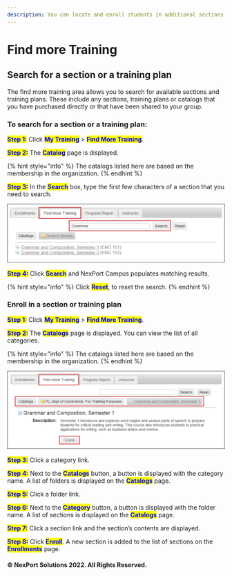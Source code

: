 ```yaml
---
description: You can locate and enroll students in additional sections and training plans.
---
```


# Find more Training

## Search for a section or a training plan <a href="#search" id="search"></a>

The find more training area allows you to search for available sections and training plans. These include any sections, training plans or catalogs that you have purchased directly or that have been shared to your group.

### **To search for a section or a training plan:**

<mark style="color:blue;">**Step 1:**</mark> Click <mark style="color:blue;"></mark> <mark style="color:blue;"></mark><mark style="color:blue;">**My Training**</mark> > <mark style="color:blue;">**Find More Training**</mark>.

<mark style="color:blue;">**Step 2:**</mark>  The <mark style="color:blue;">**Catalog**</mark> page is displayed.

{% hint style="info" %}
The catalogs listed here are based on the membership in the organization.
{% endhint %}

<mark style="color:blue;">**Step 3:**</mark>  In the <mark style="color:blue;">**Search**</mark> box, type the first few characters of a section that you need to search.

![](/.gitbook/assets/Training_Search_550x148.png)

<mark style="color:blue;">**Step 4:**</mark>  Click <mark style="color:blue;">**Search**</mark> and NexPort Campus populates matching results.

{% hint style="info" %}
Click <mark style="color:blue;">**Reset**</mark>, to reset the search.
{% endhint %}

### Enroll in a section or training plan <a href="#enroll" id="enroll"></a>

<mark style="color:blue;">**Step 1:**</mark>  Click <mark style="color:blue;">**My Training**</mark> > <mark style="color:blue;"></mark> <mark style="color:blue;"></mark><mark style="color:blue;">**Find More Training**</mark>.

<mark style="color:blue;">**Step 2:**</mark>  The <mark style="color:blue;">**Catalogs**</mark> page is displayed. You can view the list of all categories.

{% hint style="info" %}
The catalogs listed here are based on the membership in the organization.
{% endhint %}

![](/.gitbook/assets/Training_Enroll_550x198.png)

<mark style="color:blue;">**Step 3:**</mark>  Click a category link.

<mark style="color:blue;">**Step 4:**</mark> Next to the <mark style="color:blue;">**Catalogs**</mark> button, a button is displayed with the category name. A list of folders is displayed on the <mark style="color:blue;">**Catalogs**</mark> page.

<mark style="color:blue;">**Step 5:**</mark> Click a folder link.

<mark style="color:blue;">**Step 6:**</mark>  Next to the <mark style="color:blue;">**Category**</mark> button, a button is displayed with the folder name. A list of sections is displayed on the <mark style="color:blue;">**Catalogs**</mark> page.

<mark style="color:blue;">**Step 7:**</mark> Click a section link and the section’s contents are displayed.

<mark style="color:blue;">**Step 8:**</mark>  Click <mark style="color:blue;">**Enroll**</mark>. A new section is added to the list of sections on the <mark style="color:blue;">**Enrollments**</mark> page.

#### © NexPort Solutions 2022. All Rights Reserved.

